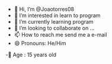 - 👋 Hi, I’m @Joaotorres08
- 👀 I’m interested in learn to program
- 🌱 I’m currently learning program
- 💞️ I’m looking to collaborate on ...
- 📫 How to reach me send me a e-mail
- 😄 Pronouns: He/Him

-🙂 Age : 15 years old
<!---
Joaotorres08/Joaotorres08 is a ✨ special ✨ repository because its `README.md` (this file) appears on your GitHub profile.
You can click the Preview link to take a look at your changes.
--->
